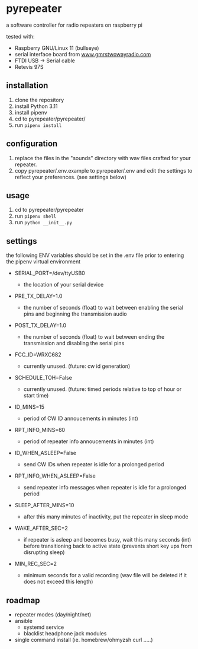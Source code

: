 # pyrepeater

a software controller for radio repeaters on raspberry pi

tested with:
- Raspberry GNU/Linux 11 (bullseye)
- serial interface board from www.gmrstwowayradio.com
- FTDI USB -> Serial cable
- Retevis 97S

## installation
1) clone the repository
2) install Python 3.11
3) install pipenv
4) cd to pyrepeater/pyrepeater/
5) run `pipenv install`

## configuration
1) replace the files in the "sounds" directory with wav files crafted for your repeater.
2) copy pyrepeater/.env.example to pyrepeater/.env and edit the settings to
   reflect your preferences. (see settings below)
   
## usage
1) cd to pyrepeater/pyrepeater
2) run `pipenv shell`
3) run `python __init__.py`

## settings

the following ENV variables should be set in the .env file prior to entering
the pipenv virtual environment

 - SERIAL_PORT=/dev/ttyUSB0
    - the location of your serial device

 - PRE_TX_DELAY=1.0
    - the number of seconds (float) to wait between enabling the serial pins and beginning the transmission audio

 - POST_TX_DELAY=1.0
    - the number of seconds (float) to wait between ending the transmission and disabling the serial pins

 - FCC_ID=WRXC682
    - currently unused. (future: cw id generation)

 - SCHEDULE_TOH=False
    - currently unused. (future: timed periods relative to top of hour or start time)

 - ID_MINS=15
    - period of CW ID annoucements in minutes (int)

 - RPT_INFO_MINS=60
    - period of repeater info annoucements in minutes (int)

 - ID_WHEN_ASLEEP=False
    - send CW IDs when repeater is idle for a prolonged period

 - RPT_INFO_WHEN_ASLEEP=False
    - send repeater info messages when repeater is idle for a prolonged period

 - SLEEP_AFTER_MINS=10
    - after this many minutes of inactivity, put the repeater in sleep mode

 - WAKE_AFTER_SEC=2
    - if repeater is asleep and becomes busy, wait this many seconds (int) before transitioning back to active state (prevents short key ups from disrupting sleep)

 - MIN_REC_SEC=2
    - minimum seconds for a valid recording (wav file will be deleted if it does not exceed this length)


## roadmap
- repeater modes (day/night/net)
- ansible
  - systemd service
  - blacklist headphone jack modules
- single command install (ie. homebrew/ohmyzsh curl .....)
